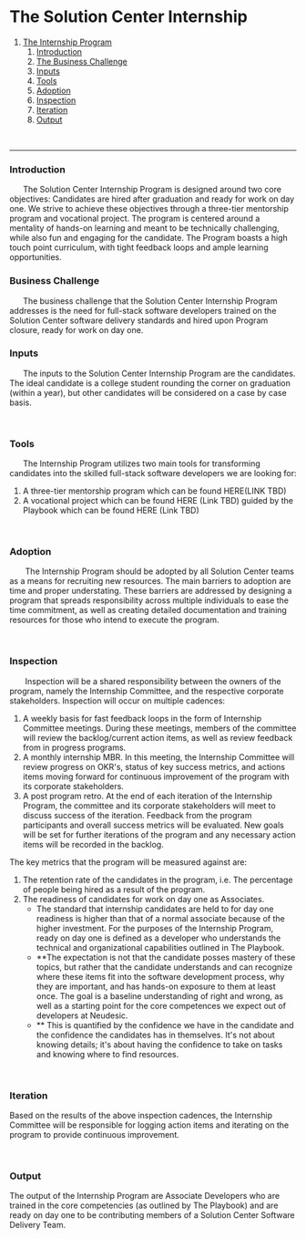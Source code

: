 # The Solution Center Internship <a name="Internship"></a>

1. [The Internship Program](#Internship)
   1. [Introduction](#Introduction)
   1. [The Business Challenge](#TheBusinessChallenge)
   1. [Inputs](#Input)
   1. [Tools](#Tools)
   1. [Adoption](#Adoption)
   1. [Inspection](#Inspection)
   1. [Iteration](#Iteration)
   1. [Output](#Output)

<br />

---

### **Introduction** <a name="Introduction"></a>

&nbsp;&nbsp;&nbsp;&nbsp;&nbsp;&nbsp;The Solution Center Internship Program is designed around two core objectives: Candidates are hired after graduation and ready for work on day one. We strive to achieve these objectives through a three-tier mentorship program and vocational project. The program is centered around a mentality of hands-on learning and meant to be technically challenging, while also fun and engaging for the candidate. The Program boasts a high touch point curriculum, with tight feedback loops and ample learning opportunities.

### **Business Challenge** <a name="TheBusinessChallenge"></a>

&nbsp;&nbsp;&nbsp;&nbsp;&nbsp;&nbsp;The business challenge that the Solution Center Internship Program addresses is the need for full-stack software developers trained on the Solution Center software delivery standards and hired upon Program closure, ready for work on day one.
<br />

### **Inputs** <a name="Input"></a>

&nbsp;&nbsp;&nbsp;&nbsp;&nbsp;&nbsp;The inputs to the Solution Center Internship Program are the candidates. The ideal candidate is a college student rounding the corner on graduation (within a year), but other candidates will be considered on a case by case basis.

<br />

### **Tools** <a name="Tools"></a>

&nbsp;&nbsp;&nbsp;&nbsp;&nbsp;&nbsp;The Internship Program utilizes two main tools for transforming candidates into the skilled full-stack software developers we are looking for:

1. A three-tier mentorship program which can be found HERE(LINK TBD)
2. A vocational project which can be found HERE (Link TBD) guided by the Playbook which can be found HERE (Link TBD)

<br />

### **Adoption** <a name="Adoption"></a>

&nbsp;&nbsp;&nbsp;&nbsp;&nbsp;&nbsp; The Internship Program should be adopted by all Solution Center teams as a means for recruiting new resources. The main barriers to adoption are time and proper understating. These barriers are addressed by designing a program that spreads responsibility across multiple individuals to ease the time commitment, as well as creating detailed documentation and training resources for those who intend to execute the program.

<br />

### **Inspection** <a name="Inspection"></a>

&nbsp;&nbsp;&nbsp;&nbsp;&nbsp;&nbsp; Inspection will be a shared responsibility between the owners of the program, namely the Internship Committee, and the respective corporate stakeholders. Inspection will occur on multiple cadences:

1. A weekly basis for fast feedback loops in the form of Internship Committee meetings. During these meetings, members of the committee will review the backlog/current action items, as well as review feedback from in progress programs.
2. A monthly internship MBR. In this meeting, the Internship Committee will review progress on OKR's, status of key success metrics, and actions items moving forward for continuous improvement of the program with its corporate stakeholders.
3. A post program retro. At the end of each iteration of the Internship Program, the committee and its corporate stakeholders will meet to discuss success of the iteration. Feedback from the program participants and overall success metrics will be evaluated. New goals will be set for further iterations of the program and any necessary action items will be recorded in the backlog.

The key metrics that the program will be measured against are:

1. The retention rate of the candidates in the program, i.e. The percentage of people being hired as a result of the program.
2. The readiness of candidates for work on day one as Associates.
   - The standard that internship candidates are held to for day one readiness is higher than that of a normal associate because of the higher investment. For the purposes of the Internship Program, ready on day one is defined as a developer who understands the technical and organizational capabilities outlined in The Playbook.
   - \*\*The expectation is not that the candidate posses mastery of these topics, but rather that the candidate understands and can recognize where these items fit into the software development process, why they are important, and has hands-on exposure to them at least once. The goal is a baseline understanding of right and wrong, as well as a starting point for the core competences we expect out of developers at Neudesic.
   - \*\* This is quantified by the confidence we have in the candidate and the confidence the candidates has in themselves. It's not about knowing details; it's about having the confidence to take on tasks and knowing where to find resources.

<br />

### **Iteration** <a name="Iteration"></a>

Based on the results of the above inspection cadences, the Internship Committee will be responsible for logging action items and iterating on the program to provide continuous improvement.

<br />

### **Output** <a name="Output"></a>

The output of the Internship Program are Associate Developers who are trained in the core competencies (as outlined by The Playbook) and are ready on day one to be contributing members of a Solution Center Software Delivery Team.
